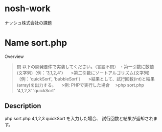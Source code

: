 # nosh-work
ナッシュ株式会社の課題




Name
sort.php
====

Overview
>問 以下の開発要件で実装してください。（言語不問）
>・第一引数に数値(文字列)（例：'3,1,2,4'）
　>第二引数にソートアルゴリズム(文字列)（例：'quickSort', 'bubbleSort'）
　>結果として、試行回数(int)と結果(array)を出力する。
　>例: PHPで実行した場合
　>php sort.php '4,1,2,3' 'quickSort'

## Description
php sort.php 4,1,2,3 quickSort
を入力した場合、
試行回数と結果が返却されます。
